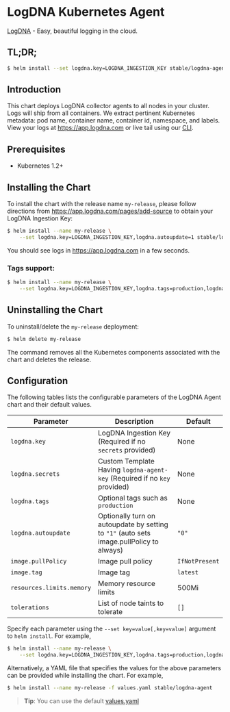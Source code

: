 # LogDNA Kubernetes Agent

[LogDNA](https://logdna.com) - Easy, beautiful logging in the cloud.

## TL;DR;

```bash
$ helm install --set logdna.key=LOGDNA_INGESTION_KEY stable/logdna-agent
```

## Introduction

This chart deploys LogDNA collector agents to all nodes in your cluster. Logs will ship from all containers. We extract pertinent Kubernetes metadata: pod name, container name, container id, namespace, and labels. View your logs at https://app.logdna.com or live tail using our [CLI](https://github.com/logdna/logdna-cli).

## Prerequisites

- Kubernetes 1.2+

## Installing the Chart

To install the chart with the release name `my-release`, please follow directions from https://app.logdna.com/pages/add-source to obtain your LogDNA Ingestion Key:

```bash
$ helm install --name my-release \
    --set logdna.key=LOGDNA_INGESTION_KEY,logdna.autoupdate=1 stable/logdna-agent
```

You should see logs in https://app.logdna.com in a few seconds.

### Tags support:
```bash
$ helm install --name my-release \
    --set logdna.key=LOGDNA_INGESTION_KEY,logdna.tags=production,logdna.autoupdate=1 stable/logdna-agent
```

## Uninstalling the Chart

To uninstall/delete the `my-release` deployment:

```bash
$ helm delete my-release
```

The command removes all the Kubernetes components associated with the chart and deletes the release.

## Configuration

The following tables lists the configurable parameters of the LogDNA Agent chart and their default values.

Parameter | Description | Default
--- | --- | ---
`logdna.key` | LogDNA Ingestion Key (Required if no `secrets` provided) | None
`logdna.secrets` | Custom Template Having `logdna-agent-key` (Required if no `key` provided) | None
`logdna.tags` | Optional tags such as `production` | None
`logdna.autoupdate` | Optionally turn on autoupdate by setting to `"1"` (auto sets image.pullPolicy to always) | `"0"`
`image.pullPolicy` | Image pull policy | `IfNotPresent`
`image.tag` | Image tag | `latest`
`resources.limits.memory` | Memory resource limits | 500Mi                                      |
`tolerations` | List of node taints to tolerate | `[]`

Specify each parameter using the `--set key=value[,key=value]` argument to `helm install`. For example,

```bash
$ helm install --name my-release \
    --set logdna.key=LOGDNA_INGESTION_KEY,logdna.tags=production,logdna.autoupdate=1 stable/logdna-agent
```

Alternatively, a YAML file that specifies the values for the above parameters can be provided while installing the chart. For example,

```bash
$ helm install --name my-release -f values.yaml stable/logdna-agent
```

> **Tip**: You can use the default [values.yaml](values.yaml)
